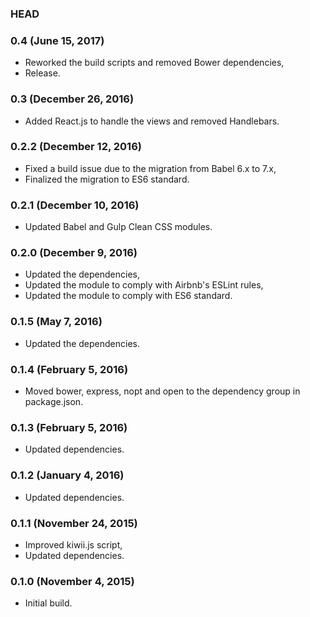 ### HEAD

### 0.4 (June 15, 2017)

  * Reworked the build scripts and removed Bower dependencies,
  * Release.


### 0.3 (December 26, 2016)

  * Added React.js to handle the views and removed Handlebars.


### 0.2.2 (December 12, 2016)

  * Fixed a build issue due to the migration from Babel 6.x to 7.x,
  * Finalized the migration to ES6 standard.


### 0.2.1 (December 10, 2016)

  * Updated Babel and Gulp Clean CSS modules.


### 0.2.0 (December 9, 2016)

  * Updated the dependencies,
  * Updated the module to comply with Airbnb's ESLint rules,
  * Updated the module to comply with ES6 standard.


### 0.1.5 (May 7, 2016)

  * Updated the dependencies.


### 0.1.4 (February 5, 2016)

  * Moved bower, express, nopt and open to the dependency group in package.json.


### 0.1.3 (February 5, 2016)

  * Updated dependencies.


### 0.1.2 (January 4, 2016)

  * Updated dependencies.


### 0.1.1 (November 24, 2015)

  * Improved kiwii.js script,
  * Updated dependencies.


### 0.1.0 (November 4, 2015)

  * Initial build.
